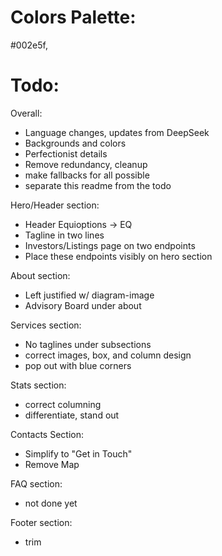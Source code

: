 # Colors Palette:

#002e5f, 

# Todo:

Overall:
- Language changes, updates from DeepSeek
- Backgrounds and colors
- Perfectionist details
- Remove redundancy, cleanup
- make fallbacks for all possible
- separate this readme from the todo

Hero/Header section:
- Header Equioptions -> EQ
- Tagline in two lines
- Investors/Listings page on two endpoints
- Place these endpoints visibly on hero section

About section:
- Left justified w/ diagram-image
- Advisory Board under about

Services section:
- No taglines under subsections
- correct images, box, and column design
- pop out with blue corners

Stats section:
- correct columning
- differentiate, stand out

Contacts Section:
- Simplify to "Get in Touch"
- Remove Map

FAQ section:
- not done yet

Footer section:
- trim